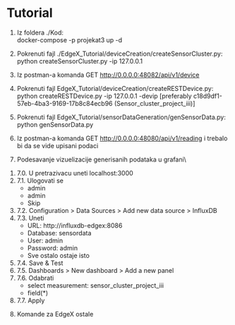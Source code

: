 # Tutorial

1. Iz foldera ./Kod:\
	docker-compose -p projekat3 up -d
						
2. Pokrenuti fajl ./EdgeX_Tutorial/deviceCreation/createSensorCluster.py:\
	python createSensorCluster.py -ip 127.0.0.1

3. Iz postman-a komanda GET http://0.0.0.0:48082/api/v1/device

4. Pokrenuti fajl EdgeX_Tutorial/deviceCreation/createRESTDevice.py:\
	python createRESTDevice.py -ip 127.0.0.1 -devip <uneti ID device-a iz postman-a> [preferably c18d9df1-57eb-4ba3-9169-17b8c84ecb96 (Sensor_cluster_project_iii)]

5. Pokrenuti fajl EdgeX_Tutorial/sensorDataGeneration/genSensorData.py:\
	python genSensorData.py

6. Iz postman-a komanda GET http://0.0.0.0:48080/api/v1/reading i trebalo bi da se vide upisani podaci

7. Podesavanje vizuelizacije generisanih podataka u grafani\
<ol>
	<li>7.0. U pretrazivacu uneti localhost:3000</li>
	<li>7.1. Ulogovati se
		<ul>
			<li>admin</li>
			<li>admin</li>
			<li>Skip</li>
		</ul>
	</li>
	<li>7.2. Configuration > Data Sources > Add new data source > InfluxDB</li>
	<li>7.3. Uneti
		<ul>
			<li>URL: 		http://influxdb-edgex:8086</li>
			<li>Database: 	sensordata</li>
			<li>User: 		admin</li>
			<li>Password: 	admin</li>
			<li>Sve ostalo ostaje isto</li>
		</ul>
	</li>
	<li>7.4. Save & Test</li>
	<li>7.5. Dashboards > New dashboard > Add a new panel</li>
	<li>7.6. Odabrati
		<ul>
			<li>select measurement: sensor_cluster_project_iii</li>
			<li>field(*)</li>
		</ul>
	</li>
	<li>7.7. Apply</li>
</ol>

8. Komande za EdgeX ostale